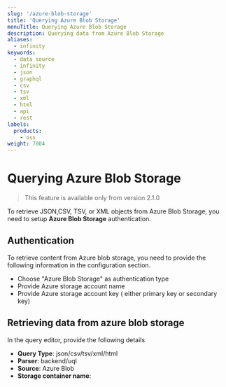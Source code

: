 ```yaml
---
slug: '/azure-blob-storage'
title: 'Querying Azure Blob Storage'
menuTitle: Querying Azure Blob Storage
description: Querying data from Azure Blob Storage
aliases:
  - infinity
keywords:
  - data source
  - infinity
  - json
  - graphql
  - csv
  - tsv
  - xml
  - html
  - api
  - rest
labels:
  products:
    - oss
weight: 7004
---
```


# Querying Azure Blob Storage

> This feature is available only from version 2.1.0

To retrieve JSON,CSV, TSV, or XML objects from Azure Blob Storage, you need to setup **Azure Blob Storage** authentication.

## Authentication

To retrieve content from Azure blob storage, you need to provide the following information in the configuration section.

- Choose "Azure Blob Storage" as authentication type
- Provide Azure storage account name
- Provide Azure storage account key ( either primary key or secondary key)

## Retrieving data from azure blob storage

In the query editor, provide the following details

- **Query Type**: json/csv/tsv/xml/html
- **Parser**: backend/uql
- **Source**: Azure Blob
- **Storage container name**:
